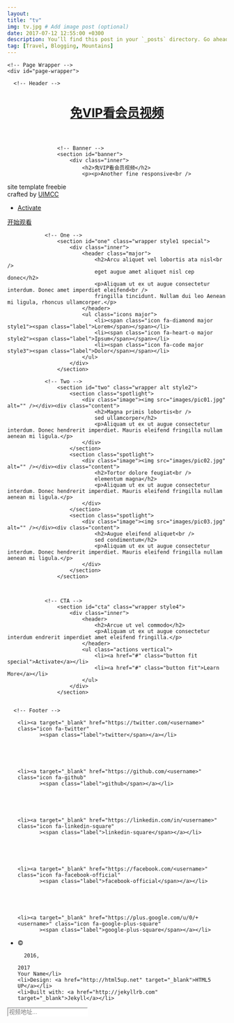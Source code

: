 ```yaml
---
layout: 
title: "tv"
img: tv.jpg # Add image post (optional)
date: 2017-07-12 12:55:00 +0300
description: You’ll find this post in your `_posts` directory. Go ahead and edit it and re-build the site to see your changes. # Add post description (optional)
tag: [Travel, Blogging, Mountains]
---
```


<html>

  <head>
  <meta charset="utf-8" />
  <meta name="viewport" content="width=device-width, initial-scale=1" />
  <title>Spectral</title>
  <meta name="description" content="Another fine responsive  
site template freebie  
">
  <!--[if lte IE 8]><script src="/spectral/js/ie/html5shiv.js"></script><![endif]-->
  <link rel="canonical" href="http://arkadianriver.github.io/spectral/">
  <link rel="stylesheet" href="/assets/css/spe/main.css" />
  <!--[if lte IE 8]><link rel="stylesheet" href="http://arkadianriver.github.io/spectral/css/ie8.css" /><![endif]-->
  <!--[if lte IE 9]><link rel="stylesheet" href="http://arkadianriver.github.io/spectral/css/ie9.css" /><![endif]-->
  <link rel="alternate" type="application/rss+xml" title="Spectral" href="http://arkadianriver.github.io/spectral/feed.xml">
</head>


  <body class="landing">

    <!-- Page Wrapper -->
    <div id="page-wrapper">

      <!-- Header -->
<header id="header" class="alt">
  <h1><a href="/spectral/index.html">免VIP看会员视频</a></h1>
  
</header>


      				<!-- Banner -->
					<section id="banner">
						<div class="inner">
							<h2>免VIP看会员视频</h2>
							<p><p>Another fine responsive<br />
site template freebie<br />
crafted by <a href="http://uimcc.com">UIMCC</a></p>
</p>
							<ul class="actions">
								<li><a href="#" class="button special">Activate</a></li>
							</ul>
						</div>
						<a href="#one" class="more scrolly">开始观看</a>
					</section>


				<!-- One -->
					<section id="one" class="wrapper style1 special">
						<div class="inner">
							<header class="major">
								<h2>Arcu aliquet vel lobortis ata nisl<br />
								eget augue amet aliquet nisl cep donec</h2>
								<p>Aliquam ut ex ut augue consectetur interdum. Donec amet imperdiet eleifend<br />
								fringilla tincidunt. Nullam dui leo Aenean mi ligula, rhoncus ullamcorper.</p>
							</header>
							<ul class="icons major">
								<li><span class="icon fa-diamond major style1"><span class="label">Lorem</span></span></li>
								<li><span class="icon fa-heart-o major style2"><span class="label">Ipsum</span></span></li>
								<li><span class="icon fa-code major style3"><span class="label">Dolor</span></span></li>
							</ul>
						</div>
					</section>

				<!-- Two -->
					<section id="two" class="wrapper alt style2">
						<section class="spotlight">
							<div class="image"><img src="images/pic01.jpg" alt="" /></div><div class="content">
								<h2>Magna primis lobortis<br />
								sed ullamcorper</h2>
								<p>Aliquam ut ex ut augue consectetur interdum. Donec hendrerit imperdiet. Mauris eleifend fringilla nullam aenean mi ligula.</p>
							</div>
						</section>
						<section class="spotlight">
							<div class="image"><img src="images/pic02.jpg" alt="" /></div><div class="content">
								<h2>Tortor dolore feugiat<br />
								elementum magna</h2>
								<p>Aliquam ut ex ut augue consectetur interdum. Donec hendrerit imperdiet. Mauris eleifend fringilla nullam aenean mi ligula.</p>
							</div>
						</section>
						<section class="spotlight">
							<div class="image"><img src="images/pic03.jpg" alt="" /></div><div class="content">
								<h2>Augue eleifend aliquet<br />
								sed condimentum</h2>
								<p>Aliquam ut ex ut augue consectetur interdum. Donec hendrerit imperdiet. Mauris eleifend fringilla nullam aenean mi ligula.</p>
							</div>
						</section>
					</section>

				

				<!-- CTA -->
					<section id="cta" class="wrapper style4">
						<div class="inner">
							<header>
								<h2>Arcue ut vel commodo</h2>
								<p>Aliquam ut ex ut augue consectetur interdum endrerit imperdiet amet eleifend fringilla.</p>
							</header>
							<ul class="actions vertical">
								<li><a href="#" class="button fit special">Activate</a></li>
								<li><a href="#" class="button fit">Learn More</a></li>
							</ul>
						</div>
					</section>


      <!-- Footer -->
<footer id="footer">
  <ul class="icons">
    
    
    
    <li><a target="_blank" href="https://twitter.com/<username>" class="icon fa-twitter"
           ><span class="label">twitter</span></a></li>
    
    
    
    
    
    <li><a target="_blank" href="https://github.com/<username>" class="icon fa-github"
           ><span class="label">github</span></a></li>
    
    
    
    
    
    <li><a target="_blank" href="https://linkedin.com/in/<username>" class="icon fa-linkedin-square"
           ><span class="label">linkedin-square</span></a></li>
    
    
    
    
    
    <li><a target="_blank" href="https://facebook.com/<username>" class="icon fa-facebook-official"
           ><span class="label">facebook-official</span></a></li>
    
    
    
    
    
    <li><a target="_blank" href="https://plus.google.com/u/0/+<username>" class="icon fa-google-plus-square"
           ><span class="label">google-plus-square</span></a></li>
    
    
    
  </ul>
  <ul class="copyright">
    <li>&copy; 
    
      
      2016,
    
    2017
    Your Name</li>
    <li>Design: <a href="http://html5up.net" target="_blank">HTML5 UP</a></li>
    <li>Built with: <a href="http://jekyllrb.com" target="_blank">Jekyll</a></li>
  </ul>
</footer>

<input type="text" id="basic-url" class="form-control"  placeholder="视频地址..." style="border-radius: 0px;border-color:#fff;float: left;">
                <a href="#" onclick="play()" style="float: right;margin-top: -35px;"><span class="btn glyphicon glyphicon-play" aria-hidden="true"></span></a>
<input type="hidden" value="0" id="playNum"/>
    </div>
    <script src="/assets/js/layer.js"></script>
    <script>

        $(function(){
            layer.alert('hi,陌生而又熟悉的你，免费看vip视频网站又更新咯！这一次的更新你还喜欢吗？要是喜欢的话就分享给你的朋友吧')
        })

        function play(){
            var url=$("#basic-url").val()
            if(!url){
                layer.msg("要输入视频地址哟");
                return;
            }
            var su=7;
            var v;
            var num=$("#playNum").val();
            num++;
            layer.msg("===="+num);
            if(num==1){
                v="http://jiexi.92fz.cn/player/vip.php?url=";
            }else if(num==2){
                v="http://jiexi.92fz.cn/player/vip.php?url=";
                /*v="http://api.662820.com/xnflv/index.php?url=";*/
            }else if(num==3){
                v="http://www.0335haibo.com/yun.php?url=";
            }else if(num==4){
                v="http://aikan-tv.com/?url=";
            }else if(num==5){
                v="http://api.nepian.com/ckparse/?url=";
            }else if(num==6){
                v="http://api.47ks.com/webcloud/?v=";
            }else if(num==7){
                v="http://api.xfsub.com/index.php?url=";
            }else{
                num=0;
            }
            $("#playNum").val(num);
            var newTvAddr=v+url;
            if(/Android|webOS|iPhone|iPod|BlackBerry/i.test(navigator.userAgent)) {
                layer.open({
                    type: 2,
                    title: false,
                    area: ['100%', '120%'],
                    shade: 0.3,
                    offset: '30px',
                    closeBtn: 0,
                    shadeClose: true,
                    scrollbar: false,
                    shadeClose: true,
                    content:  [newTvAddr, 'yes']
                });
            } else {
                layer.open({
                    type: 2,
                    title: true,
                    area: ['90%', '90%'],
                    shade: 0.3,
                    offset: '30px',
                    closeBtn: 1,
                    shadeClose: true,
                    scrollbar: false,
                    shadeClose: true,
                    content:  [newTvAddr, 'yes']
                });
            }


        }

  </body>

</html>
